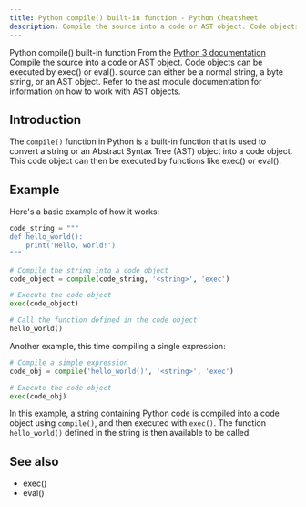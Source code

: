 ```yaml
---
title: Python compile() built-in function - Python Cheatsheet
description: Compile the source into a code or AST object. Code objects can be executed by exec() or eval(). source can either be a normal string, a byte string, or an AST object. Refer to the ast module documentation for information on how to work with AST objects.
---
```


<base-title :title="frontmatter.title" :description="frontmatter.description">
Python compile() built-in function
</base-title>

<base-disclaimer>
  <base-disclaimer-title>
    From the <a target="_blank" href="https://docs.python.org/3/library/functions.html#compile">Python 3 documentation</a>
  </base-disclaimer-title>
  <base-disclaimer-content>
   Compile the source into a code or AST object. Code objects can be executed by <router-link to="/builtin/exec">exec()</router-link> or <router-link to="/builtin/eval">eval()</router-link>. source can either be a normal string, a byte string, or an AST object. Refer to the ast module documentation for information on how to work with AST objects.
  </base-disclaimer-content>
</base-disclaimer>

## Introduction

The `compile()` function in Python is a built-in function that is used to convert a string or an Abstract Syntax Tree (AST) object into a code object. This code object can then be executed by functions like <router-link to="/builtin/exec">exec()</router-link> or <router-link to="/builtin/eval">eval()</router-link>.

## Example

Here's a basic example of how it works:

```python
code_string = """
def hello_world():
    print('Hello, world!')
"""

# Compile the string into a code object
code_object = compile(code_string, '<string>', 'exec')

# Execute the code object
exec(code_object)

# Call the function defined in the code object
hello_world()
```

Another example, this time compiling a single expression:

```python
# Compile a simple expression
code_obj = compile('hello_world()', '<string>', 'exec')

# Execute the code object
exec(code_obj)
```

In this example, a string containing Python code is compiled into a code object using `compile()`, and then executed with `exec()`. The function `hello_world()` defined in the string is then available to be called.

## See also

- <router-link to="/builtin/exec">exec()</router-link>
- <router-link to="/builtin/eval">eval()</router-link>